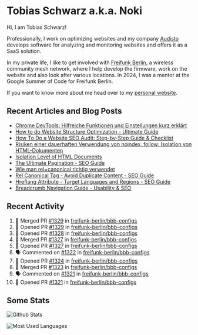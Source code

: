 # Tobias Schwarz a.k.a. Noki

Hi, I am Tobias Schwarz!

Professionally, I work on optimizing websites and my company [Audisto](https://audisto.com/) develops software for analyzing and monitoring websites and offers it as a SaaS solution.

In my private life, I like to get involved with [Freifunk Berlin](https://berlin.freifunk.net/en/), a wireless community mesh network, where I help develop the firmware, work on the website and also look after various locations. In 2024, I was a mentor at the Google Summer of Code for Freifunk Berlin.

If you want to know more about me head over to my [personal website](https://www.tobias-schwarz.com/).

## Recent Articles and Blog Posts

* [Chrome DevTools: Hilfreiche Funktionen und Einstellungen kurz erklärt](https://www.afs-akademie.org/magazin/chrome-devtools/)
* [How to do Website Structure Optimization - Ultimate Guide](https://audisto.com/guides/structure-optimization/)
* [How To Do a Website SEO Audit: Step-by-Step Guide & Checklist](https://audisto.com/guides/website-audit/)
* [Risiken einer dauerhaften Verwendung von noindex, follow: Isolation von HTML-Dokumenten](https://www.websiteboosting.com/magazin/55/risiken-einer-dauerhaften-verwendung-von-noindex-follow-isolation-von-html-dokumenten.html)
* [Isolation Level of HTML Documents](https://audisto.com/help/crawler/features/isolation/)
* [The Ultimate Pagination - SEO Guide](https://audisto.com/guides/pagination/)
* [Wie man rel=canonical richtig verwendet](https://www.websiteboosting.com/magazin/35/wie-man-relcanonical-richtig-einsetzt.html)
* [Rel Canonical Tag - Avoid Duplicate Content - SEO Guide](https://audisto.com/guides/canonical/)
* [Hreflang Attribute - Target Languages and Regions - SEO Guide](https://audisto.com/guides/hreflang/)
* [Breadcrumb Navigation Guide - Usability & SEO](https://audisto.com/guides/breadcrumb/)

## Recent Activity

<!--START_SECTION:activity-->
1. 🎉 Merged PR [#1329](https://github.com/freifunk-berlin/bbb-configs/pull/1329) in [freifunk-berlin/bbb-configs](https://github.com/freifunk-berlin/bbb-configs)
2. 💪 Opened PR [#1329](https://github.com/freifunk-berlin/bbb-configs/pull/1329) in [freifunk-berlin/bbb-configs](https://github.com/freifunk-berlin/bbb-configs)
3. 💪 Opened PR [#1328](https://github.com/freifunk-berlin/bbb-configs/pull/1328) in [freifunk-berlin/bbb-configs](https://github.com/freifunk-berlin/bbb-configs)
4. 🎉 Merged PR [#1327](https://github.com/freifunk-berlin/bbb-configs/pull/1327) in [freifunk-berlin/bbb-configs](https://github.com/freifunk-berlin/bbb-configs)
5. 💪 Opened PR [#1327](https://github.com/freifunk-berlin/bbb-configs/pull/1327) in [freifunk-berlin/bbb-configs](https://github.com/freifunk-berlin/bbb-configs)
6. 🗣 Commented on [#1322](https://github.com/freifunk-berlin/bbb-configs/pull/1322#issuecomment-3182457467) in [freifunk-berlin/bbb-configs](https://github.com/freifunk-berlin/bbb-configs)
7. 💪 Opened PR [#1324](https://github.com/freifunk-berlin/bbb-configs/pull/1324) in [freifunk-berlin/bbb-configs](https://github.com/freifunk-berlin/bbb-configs)
8. 🎉 Merged PR [#1323](https://github.com/freifunk-berlin/bbb-configs/pull/1323) in [freifunk-berlin/bbb-configs](https://github.com/freifunk-berlin/bbb-configs)
9. 🗣 Commented on [#1321](https://github.com/freifunk-berlin/bbb-configs/pull/1321#issuecomment-3165343015) in [freifunk-berlin/bbb-configs](https://github.com/freifunk-berlin/bbb-configs)
10. 💪 Opened PR [#1321](https://github.com/freifunk-berlin/bbb-configs/pull/1321) in [freifunk-berlin/bbb-configs](https://github.com/freifunk-berlin/bbb-configs)
<!--END_SECTION:activity-->

## Some Stats

![Github Stats](https://github-readme-stats.vercel.app/api?username=noki&rank_icon=github&theme=transparent&card_width=450)

![Most Used Languages](https://github-readme-stats.vercel.app/api/top-langs?username=noki&layout=compact&langs_count=8&theme=transparent&card_width=450)
